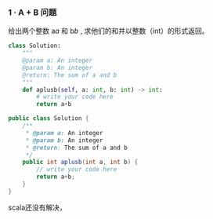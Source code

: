 ### 1 · A + B 问题

给出两个整数 a*a* 和 b*b* , 求他们的和并以整数（int）的形式返回。

```python
class Solution:
    """
    @param a: An integer
    @param b: An integer
    @return: The sum of a and b 
    """
    def aplusb(self, a: int, b: int) -> int:
        # write your code here
        return a+b

```

```java
public class Solution {
    /**
     * @param a: An integer
     * @param b: An integer
     * @return: The sum of a and b 
     */
    public int aplusb(int a, int b) {
        // write your code here
        return a+b;
    }
}
```

scala还没有解决，

```scala

```

